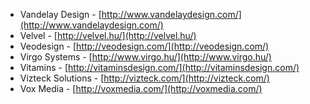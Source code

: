  * Vandelay Design - [http://www.vandelaydesign.com/](http://www.vandelaydesign.com/)
 * Velvel - [http://velvel.hu/](http://velvel.hu/)
 * Veodesign - [http://veodesign.com/](http://veodesign.com/)
 * Virgo Systems - [http://www.virgo.hu/](http://www.virgo.hu/)
 * Vitamins - [http://vitaminsdesign.com/](http://vitaminsdesign.com/)
 * Vizteck Solutions - [http://vizteck.com/](http://vizteck.com/)
 * Vox Media - [http://voxmedia.com/](http://voxmedia.com/)